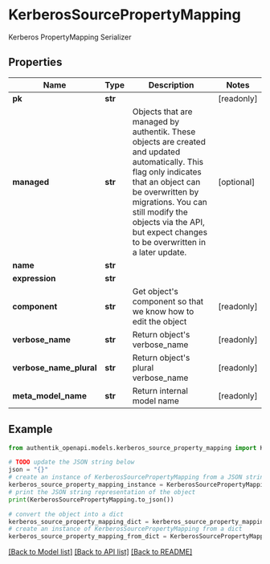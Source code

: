 # KerberosSourcePropertyMapping

Kerberos PropertyMapping Serializer

## Properties

Name | Type | Description | Notes
------------ | ------------- | ------------- | -------------
**pk** | **str** |  | [readonly] 
**managed** | **str** | Objects that are managed by authentik. These objects are created and updated automatically. This flag only indicates that an object can be overwritten by migrations. You can still modify the objects via the API, but expect changes to be overwritten in a later update. | [optional] 
**name** | **str** |  | 
**expression** | **str** |  | 
**component** | **str** | Get object&#39;s component so that we know how to edit the object | [readonly] 
**verbose_name** | **str** | Return object&#39;s verbose_name | [readonly] 
**verbose_name_plural** | **str** | Return object&#39;s plural verbose_name | [readonly] 
**meta_model_name** | **str** | Return internal model name | [readonly] 

## Example

```python
from authentik_openapi.models.kerberos_source_property_mapping import KerberosSourcePropertyMapping

# TODO update the JSON string below
json = "{}"
# create an instance of KerberosSourcePropertyMapping from a JSON string
kerberos_source_property_mapping_instance = KerberosSourcePropertyMapping.from_json(json)
# print the JSON string representation of the object
print(KerberosSourcePropertyMapping.to_json())

# convert the object into a dict
kerberos_source_property_mapping_dict = kerberos_source_property_mapping_instance.to_dict()
# create an instance of KerberosSourcePropertyMapping from a dict
kerberos_source_property_mapping_from_dict = KerberosSourcePropertyMapping.from_dict(kerberos_source_property_mapping_dict)
```
[[Back to Model list]](../README.md#documentation-for-models) [[Back to API list]](../README.md#documentation-for-api-endpoints) [[Back to README]](../README.md)


